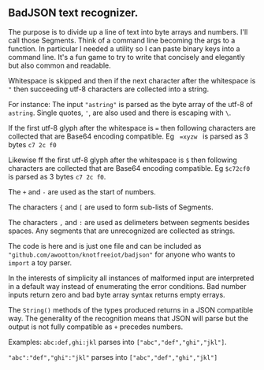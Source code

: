## BadJSON text recognizer.

The purpose is to divide up a line of text into byte arrays and numbers. I'll call those Segments. Think of a command line becoming the args to a function. In particular I needed a utility so I can paste binary keys into a command line. It's a fun game to try to write that concisely and elegantly but also common and readable. 

Whitespace is skipped and then if the next character after the whitespace is `"` then succeeding utf-8 characters are collected into a string. 

For instance: The input `"astring"` is parsed as the byte array of the utf-8 of `astring`. Single quotes, `'`, are also used and there is escaping with `\`.

If the first utf-8 glyph after the whitespace is `=` then following characters are collected that are Base64 encoding compatible. Eg `  =xyzw  ` is parsed as 3 bytes `c7 2c f0`

Likewise ff the first utf-8 glyph after the whitespace is `$` then following characters are collected that are Base64 encoding compatible. Eg `$c72cf0` is parsed as 3 bytes `c7 2c f0`.

The `+` and `-` are used as the start of numbers. 

The characters `{` and `[` are used to form sub-lists of Segments.

The characters `,` and `:` are used as delimeters between segments besides spaces. Any segments that are unrecognized are collected as strings.

The code is here and is just one file and can be included as `"github.com/awootton/knotfreeiot/badjson"` for anyone who wants to `import` a toy parser. 

In the interests of simplicity all instances of malformed input are interpreted in a default way instead of enumerating the error conditions. Bad number inputs return zero and bad byte array syntax returns empty errays. 

The `String()` methods of the types produced returns in a JSON compatible way. The generality of the recognition means that JSON will parse but the output is not fully compatible as `+` precedes numbers.

Examples:  `abc:def,ghi:jkl` parses into `["abc","def","ghi","jkl"]`.

`"abc":"def","ghi":"jkl"` parses into `["abc","def","ghi","jkl"]`



